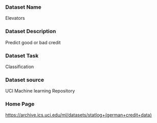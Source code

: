 ### Dataset Name

Elevators

### Dataset Description

Predict good or bad credit

### Dataset Task

Classification

### Dataset source

UCI 
Machine learning Repository

### Home Page
https://archive.ics.uci.edu/ml/datasets/statlog+(german+credit+data)







